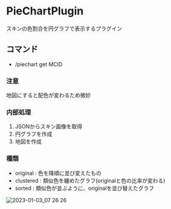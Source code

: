 # PieChartPlugin
スキンの色割合を円グラフで表示するプラグイン
## コマンド
- /piechart get MCID
### 注意
地図にすると配色が変わるため微妙

### 内部処理
1. JSONからスキン画像を取得
1. 円グラフを作成
1. 地図を作成

### 種類
- original : 色を降順に並び変えたもの
- clustered : 類似色を纏めたグラフ(originalと色の比率が変わる)
- sorted : 類似色が並ぶように、originalを並び替えたグラフ

![2023-01-03_07 26 26](https://user-images.githubusercontent.com/115648249/210281907-26654a0a-967b-422e-aac9-6fee356c9c98.png)
